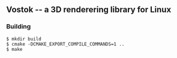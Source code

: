 ## Vostok -- a 3D renderering library for Linux


### Building

```
$ mkdir build
$ cmake -DCMAKE_EXPORT_COMPILE_COMMANDS=1 ..
$ make
```
